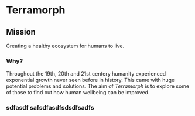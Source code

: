 # Terramorph

## Mission
Creating a healthy ecosystem for humans to live.

### Why?
Throughout the 19th, 20th and 21st centery humanity experienced exponential growth never seen before in history. This came with huge potential problems and solutions. The aim of _Terramorph_ is to explore some of those to find out how human wellbeing can be improved.

### sdfasdf safsdfasdfsdsdfsadfs
